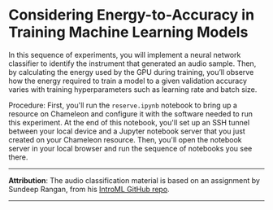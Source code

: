 # Considering Energy-to-Accuracy in Training Machine Learning Models

In this sequence of experiments, you will implement a neural network classifier to identify the instrument that generated an audio sample. Then, by calculating the energy used by the GPU during training, you’ll observe how the energy required to train a model to a given validation accuracy varies with training hyperparameters such as learning rate and batch size.

Procedure: First, you'll run the `reserve.ipynb` notebook to bring up a resource on Chameleon and configure it with the software needed to run this experiment. At the end of this notebook, you'll set up an SSH tunnel between your local device and a Jupyter notebook server that you just created on your Chameleon resource. Then, you'll open the notebook server in your local browser and run the sequence of notebooks you see there.

---

**Attribution**: The audio classification material is based on an assignment by Sundeep Rangan, from his [IntroML GitHub repo](https://github.com/sdrangan/introml/). 

---

